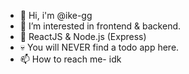 - 👋 Hi, i'm @ike-gg
- 👀 I’m interested in frontend & backend.
- 🧠 ReactJS & Node.js (Express)
- 💀 You will NEVER find a todo app here.
- 📫 How to reach me- idk

<!---
ike-gg/ike-gg is a ✨ special ✨ repository because its `README.md` (this file) appears on your GitHub profile.
You can click the Preview link to take a look at your changes.
--->
